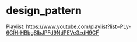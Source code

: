 # design_pattern
Playlist: https://www.youtube.com/playlist?list=PLy-6GIHrHBbgSlbJPFd9NdPEVe3zdH9CF
